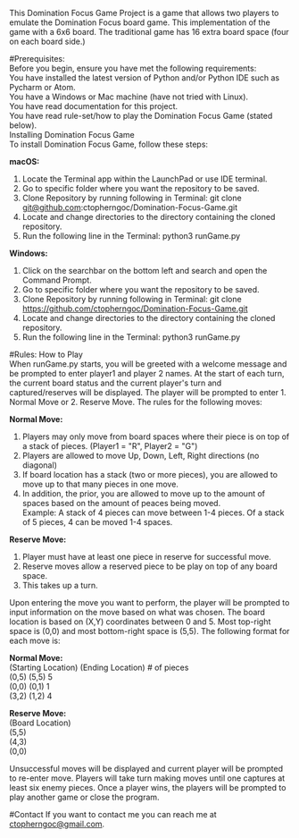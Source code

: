 This Domination Focus Game Project is a game that allows two players to emulate the Domination Focus board game.
This implementation of the game with a 6x6 board. The traditional game has 16 extra board space (four on each board side.)

#Prerequisites:
</br>Before you begin, ensure you have met the following requirements:
</br>You have installed the latest version of Python and/or Python IDE such as Pycharm or Atom.
</br>You have a Windows or Mac machine (have not tried with Linux).
</br>You have read documentation for this project.
</br>You have read rule-set/how to play the Domination Focus Game (stated below).
</br>Installing Domination Focus Game
</br>To install Domination Focus Game, follow these steps:

**macOS:**
1. Locate the Terminal app within the LaunchPad or use IDE terminal.
2. Go to specific folder where you want the repository to be saved.
3. Clone Repository by running following in Terminal: git clone git@github.com:ctopherngoc/Domination-Focus-Game.git
4. Locate and change directories to the directory containing the cloned repository.
5. Run the following line in the Terminal: python3 runGame.py

**Windows:**
1. Click on the searchbar on the bottom left and search and open the Command Prompt.
2. Go to specific folder where you want the repository to be saved.
3. Clone Repository by running following in Terminal: git clone https://github.com/ctopherngoc/Domination-Focus-Game.git
4. Locate and change directories to the directory containing the cloned repository.
5. Run the following line in the Terminal: python3 runGame.py


#Rules: How to Play
</br>When runGame.py starts, you will be greeted with a welcome message and be prompted to enter player1 and player 2 names.
At the start of each turn, the current board status and the current player's turn and captured/reserves will be displayed.
The player will be prompted to enter 1. Normal Move or 2. Reserve Move. The rules for the following moves:

**Normal Move:**
1. Players may only move from board spaces where their piece is on top of a stack of pieces.
   (Player1 = "R", Player2 = "G")
2. Players are allowed to move Up, Down, Left, Right directions (no diagonal)
3. If board location has a stack (two or more pieces), you are allowed to move up to that many pieces in one move.
4. In addition, the prior, you are allowed to move up to the amount of spaces based on the amount of peaces being moved.
   </br>Example: A stack of 4 pieces can move between 1-4 pieces. Of a stack of 5 pieces, 4 can be moved 1-4 spaces.

**Reserve Move:**
1. Player must have at least one piece in reserve for successful move.
2. Reserve moves allow a reserved piece to be play on top of any board space.
3. This takes up a turn.

Upon entering the move you want to perform, the player will be prompted to input information on the move based on
what was chosen. The board location is based on (X,Y) coordinates between 0 and 5. Most top-right space is (0,0)
and most bottom-right space is (5,5). The following format for each move is:

**Normal Move:**
</br>(Starting Location) (Ending Location) # of pieces
</br>(0,5) (5,5) 5
</br>(0,0) (0,1) 1
</br> (3,2) (1,2) 4

**Reserve Move:**
</br>(Board Location)
</br>(5,5)
</br>(4,3)
</br>(0,0)

Unsuccessful moves will be displayed and current player will be prompted to re-enter move. Players will take turn making
moves until one captures at least six enemy pieces. Once a player wins, the players will be prompted to play another 
game or close the program.


#Contact
If you want to contact me you can reach me at ctopherngoc@gmail.com.
